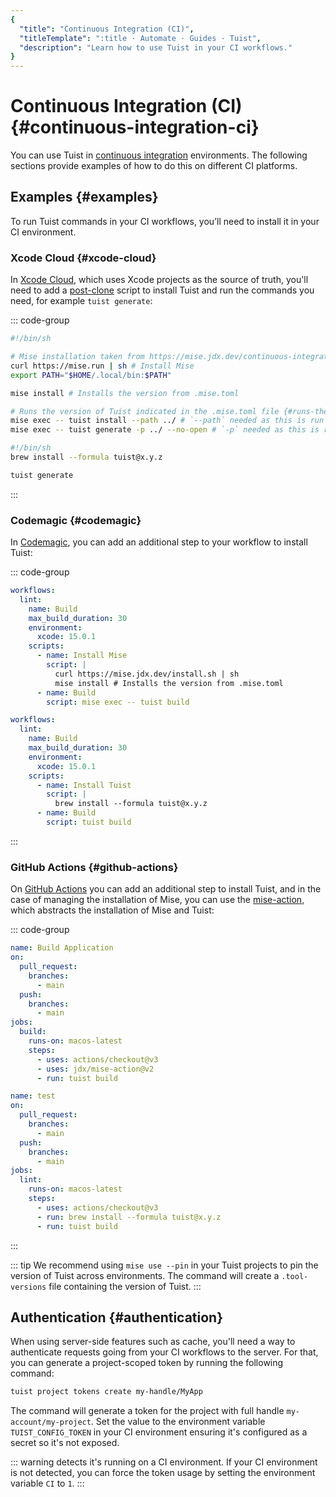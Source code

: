 ```yaml
---
{
  "title": "Continuous Integration (CI)",
  "titleTemplate": ":title · Automate · Guides · Tuist",
  "description": "Learn how to use Tuist in your CI workflows."
}
---
```

# Continuous Integration (CI) {#continuous-integration-ci}

You can use Tuist in [continuous
integration](https://en.wikipedia.org/wiki/Continuous_integration) environments.
The following sections provide examples of how to do this on different CI
platforms.

## Examples {#examples}

To run Tuist commands in your CI workflows, you’ll need to install it in your CI
environment.

### Xcode Cloud {#xcode-cloud}

In [Xcode Cloud](https://developer.apple.com/xcode-cloud/), which uses Xcode
projects as the source of truth, you'll need to add a
[post-clone](https://developer.apple.com/documentation/xcode/writing-custom-build-scripts#Create-a-custom-build-script)
script to install Tuist and run the commands you need, for example `tuist
generate`:

::: code-group

```bash [Mise]
#!/bin/sh

# Mise installation taken from https://mise.jdx.dev/continuous-integration.html#xcode-cloud
curl https://mise.run | sh # Install Mise
export PATH="$HOME/.local/bin:$PATH"

mise install # Installs the version from .mise.toml

# Runs the version of Tuist indicated in the .mise.toml file {#runs-the-version-of-tuist-indicated-in-the-misetoml-file}
mise exec -- tuist install --path ../ # `--path` needed as this is run from within the `ci_scripts` directory
mise exec -- tuist generate -p ../ --no-open # `-p` needed as this is run from within the `ci_scripts` directory
```
```bash [Homebrew]
#!/bin/sh
brew install --formula tuist@x.y.z

tuist generate
```
:::
### Codemagic {#codemagic}

In [Codemagic](https://codemagic.io), you can add an additional step to your
workflow to install Tuist:

::: code-group
```yaml [Mise]
workflows:
  lint:
    name: Build
    max_build_duration: 30
    environment:
      xcode: 15.0.1
    scripts:
      - name: Install Mise
        script: |
          curl https://mise.jdx.dev/install.sh | sh
          mise install # Installs the version from .mise.toml
      - name: Build
        script: mise exec -- tuist build
```
```yaml [Homebrew]
workflows:
  lint:
    name: Build
    max_build_duration: 30
    environment:
      xcode: 15.0.1
    scripts:
      - name: Install Tuist
        script: |
          brew install --formula tuist@x.y.z
      - name: Build
        script: tuist build
```
:::

### GitHub Actions {#github-actions}

On [GitHub Actions](https://docs.github.com/en/actions) you can add an
additional step to install Tuist, and in the case of managing the installation
of Mise, you can use the [mise-action](https://github.com/jdx/mise-action),
which abstracts the installation of Mise and Tuist:

::: code-group
```yaml [Mise]
name: Build Application
on:
  pull_request:
    branches:
      - main
  push:
    branches:
      - main
jobs:
  build:
    runs-on: macos-latest
    steps:
      - uses: actions/checkout@v3
      - uses: jdx/mise-action@v2
      - run: tuist build
```
```yaml [Homebrew]
name: test
on:
  pull_request:
    branches:
      - main
  push:
    branches:
      - main
jobs:
  lint:
    runs-on: macos-latest
    steps:
      - uses: actions/checkout@v3
      - run: brew install --formula tuist@x.y.z
      - run: tuist build
```
:::

::: tip We recommend using `mise use --pin` in your Tuist projects to pin the
version of Tuist across environments. The command will create a `.tool-versions`
file containing the version of Tuist. :::

## Authentication {#authentication}

When using server-side features such as
<LocalizedLink href="/guides/features/cache">cache</LocalizedLink>, you'll need
a way to authenticate requests going from your CI workflows to the server. For
that, you can generate a project-scoped token by running the following command:

```bash
tuist project tokens create my-handle/MyApp
```

The command will generate a token for the project with full handle
`my-account/my-project`. Set the value to the environment variable
`TUIST_CONFIG_TOKEN` in your CI environment ensuring it's configured as a secret
so it's not exposed.

::: warning
detects it's running on a CI environment. If your CI environment is not
detected, you can force the token usage by setting the environment variable
`CI` to `1`.
:::
